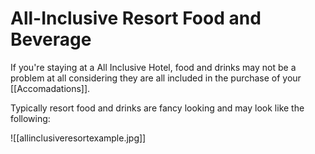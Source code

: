 # All-Inclusive Resort Food and Beverage

If you're staying at a All Inclusive Hotel, food and drinks may not be a problem at all considering they are all included in the purchase of your [[Accomadations]].

Typically resort food and drinks are fancy looking and may look like the following:

![[allinclusiveresortexample.jpg]]